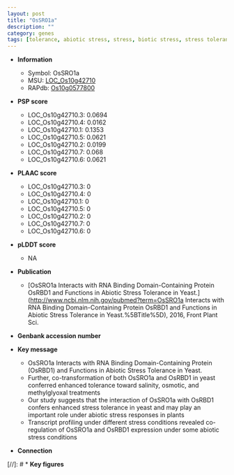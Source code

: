 ```yaml
---
layout: post
title: "OsSRO1a"
description: ""
category: genes
tags: [tolerance, abiotic stress, stress, biotic stress, stress tolerance, stress response]
---
```


* **Information**  
    + Symbol: OsSRO1a  
    + MSU: [LOC_Os10g42710](http://rice.plantbiology.msu.edu/cgi-bin/ORF_infopage.cgi?orf=LOC_Os10g42710)  
    + RAPdb: [Os10g0577800](http://rapdb.dna.affrc.go.jp/viewer/gbrowse_details/irgsp1?name=Os10g0577800)  

* **PSP score**  
    + LOC_Os10g42710.3: 0.0694 
    + LOC_Os10g42710.4: 0.0162 
    + LOC_Os10g42710.1: 0.1353 
    + LOC_Os10g42710.5: 0.0621 
    + LOC_Os10g42710.2: 0.0199 
    + LOC_Os10g42710.7: 0.068 
    + LOC_Os10g42710.6: 0.0621 

* **PLAAC score**  
    + LOC_Os10g42710.3: 0 
    + LOC_Os10g42710.4: 0 
    + LOC_Os10g42710.1: 0 
    + LOC_Os10g42710.5: 0 
    + LOC_Os10g42710.2: 0 
    + LOC_Os10g42710.7: 0 
    + LOC_Os10g42710.6: 0 

* **pLDDT score**
    + NA


* **Publication**  
    + [OsSRO1a Interacts with RNA Binding Domain-Containing Protein OsRBD1 and Functions in Abiotic Stress Tolerance in Yeast.](http://www.ncbi.nlm.nih.gov/pubmed?term=OsSRO1a Interacts with RNA Binding Domain-Containing Protein OsRBD1 and Functions in Abiotic Stress Tolerance in Yeast.%5BTitle%5D), 2016, Front Plant Sci.

* **Genbank accession number**  

* **Key message**  
    + OsSRO1a Interacts with RNA Binding Domain-Containing Protein (OsRBD1) and Functions in Abiotic Stress Tolerance in Yeast.
    + Further, co-transformation of both OsSRO1a and OsRBD1 in yeast conferred enhanced tolerance toward salinity, osmotic, and methylglyoxal treatments
    + Our study suggests that the interaction of OsSRO1a with OsRBD1 confers enhanced stress tolerance in yeast and may play an important role under abiotic stress responses in plants
    + Transcript profiling under different stress conditions revealed co-regulation of OsSRO1a and OsRBD1 expression under some abiotic stress conditions

* **Connection**  

[//]: # * **Key figures**  


